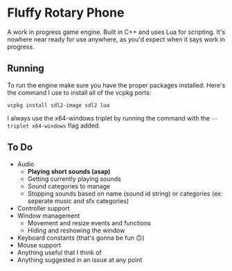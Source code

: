 ﻿# Fluffy Rotary Phone
A work in progress game engine.
Built in C++ and uses Lua for scripting.
It's nowhere near ready for use anywhere, as you'd expect when it says work in progress.
## Running
To run the engine make sure you have the proper packages installed. Here's the command I use to install all of the vcpkg ports:
```
vcpkg install sdl2-image sdl2 lua
```
I always use the x64-windows triplet by running the command with the `--triplet x64-windows` flag added.
## To Do
* Audio 
  * **Playing short sounds (asap)**
  * Getting currently playing sounds
  * Sound categories to manage
  * Stopping sounds based on name (sound id string) or categories (ex: seperate music and sfx categories)
* Controller support
* Window management
  * Movement and resize events and functions
  * Hiding and reshowing the window
* Keyboard constants (that's gonna be fun 🙃)
* Mouse support
* Anything useful that I think of
* Anything suggested in an issue at any point